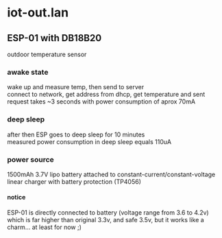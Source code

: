 # iot-out.lan

## ESP-01 with DB18B20  
outdoor temperature sensor

### awake state  
wake up and measure temp, then send to server  
connect to network, get address from dhcp, get temperature and sent request takes ~3 seconds with power consumption of aprox 70mA  

### deep sleep  
after then ESP goes to deep sleep for 10 minutes  
measured power consumption in deep sleep equals 110uA  

### power source
1500mAh 3.7V lipo battery attached to constant-current/constant-voltage linear charger with battery protection (TP4056)  

#### notice  
ESP-01 is directly connected to battery (voltage range from 3.6 to 4.2v) which is far higher than original 3.3v, and safe 3.5v, but it works like a charm... at least for now ;)
